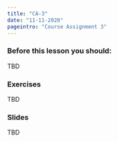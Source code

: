 ```yaml
---
title: "CA-3"
date: "11-11-2020"
pageintro: "Course Assignment 3"
---
```


### Before this lesson you should:

TBD

### Exercises

TBD

### Slides

TBD
